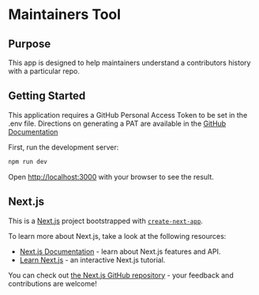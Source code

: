 # Maintainers Tool

## Purpose

This app is designed to help maintainers understand a contributors history with a particular repo.

## Getting Started

This application requires a GitHub Personal Access Token to be set in the .env file.
Directions on generating a PAT are available in the [GitHub Documentation](https://docs.github.com/en/authentication/keeping-your-account-and-data-secure/managing-your-personal-access-tokens#creating-a-personal-access-token-classic) 

First, run the development server:

```bash
npm run dev
```

Open [http://localhost:3000](http://localhost:3000) with your browser to see the result.

## Next.js

This is a [Next.js](https://nextjs.org/) project bootstrapped with [`create-next-app`](https://github.com/vercel/next.js/tree/canary/packages/create-next-app).

To learn more about Next.js, take a look at the following resources:

- [Next.js Documentation](https://nextjs.org/docs) - learn about Next.js features and API.
- [Learn Next.js](https://nextjs.org/learn) - an interactive Next.js tutorial.

You can check out [the Next.js GitHub repository](https://github.com/vercel/next.js/) - your feedback and contributions are welcome!
